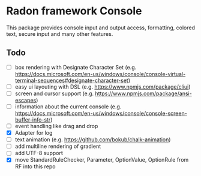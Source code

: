 # Radon framework Console
This package provides console input and output access, formatting, colored text, secure input and many other features.

## Todo
- [ ] box rendering with Designate Character Set (e.g. https://docs.microsoft.com/en-us/windows/console/console-virtual-terminal-sequences#designate-character-set)
- [ ] easy ui layouting with DSL (e.g. https://www.npmjs.com/package/cliui)
- [ ] screen and cursor support (e.g. https://www.npmjs.com/package/ansi-escapes)
- [ ] information about the current console (e.g. https://docs.microsoft.com/en-us/windows/console/console-screen-buffer-info-str)
- [ ] event handling like drag and drop
- [x] Adapter for log
- [ ] text animation (e.g. https://github.com/bokub/chalk-animation)
- [ ] add multiline rendering of gradient
- [ ] add UTF-8 support
- [x] move StandardRuleChecker, Parameter, OptionValue, OptionRule from RF into this repo